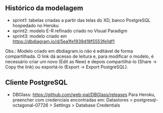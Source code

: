 ## Histórico da modelagem

- sprint1: tabelas criadas a partir das telas do XD, banco PostgreSQL hospedado no Heroku
- sprint2: modelo E-R refinado criado no Visual Paradigm
- sprint3: modelo criado em https://dbdiagram.io/d/5ea1fe1939d18f5553fe1df1

Obs.: Modelo criado em dbdiagram.io não é editável de forma compartilhada. O link dá acesso de leitura e, para modificar o modelo, é necessário criar um novo (Edit as New) e depois compartilhá-lo (Share -> Copy the link) ou exportá-lo (Export -> Export PostgreSQL).

## Cliente PostgreSQL

- DBGlass: https://github.com/web-pal/DBGlass/releases 
  Para Heroku, preencher com credenciais encontradas em: Datastores > postgresql-octagonal-07726 > Settings > Database Credentials
